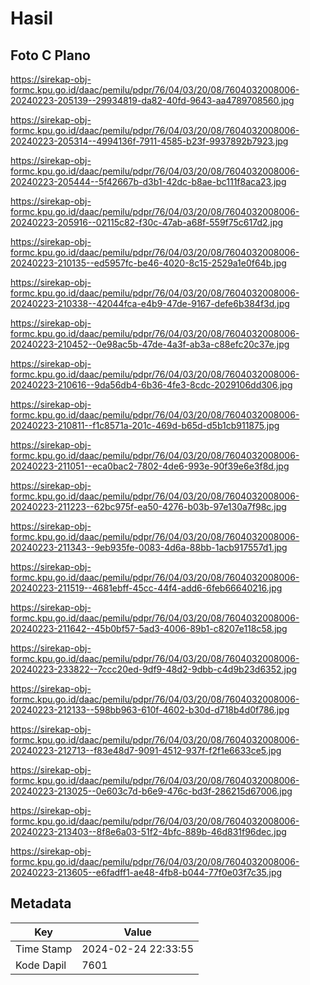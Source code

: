 # Hasil

## Foto C Plano

https://sirekap-obj-formc.kpu.go.id/daac/pemilu/pdpr/76/04/03/20/08/7604032008006-20240223-205139--29934819-da82-40fd-9643-aa4789708560.jpg

https://sirekap-obj-formc.kpu.go.id/daac/pemilu/pdpr/76/04/03/20/08/7604032008006-20240223-205314--4994136f-7911-4585-b23f-9937892b7923.jpg

https://sirekap-obj-formc.kpu.go.id/daac/pemilu/pdpr/76/04/03/20/08/7604032008006-20240223-205444--5f42667b-d3b1-42dc-b8ae-bc111f8aca23.jpg

https://sirekap-obj-formc.kpu.go.id/daac/pemilu/pdpr/76/04/03/20/08/7604032008006-20240223-205916--02115c82-f30c-47ab-a68f-559f75c617d2.jpg

https://sirekap-obj-formc.kpu.go.id/daac/pemilu/pdpr/76/04/03/20/08/7604032008006-20240223-210135--ed5957fc-be46-4020-8c15-2529a1e0f64b.jpg

https://sirekap-obj-formc.kpu.go.id/daac/pemilu/pdpr/76/04/03/20/08/7604032008006-20240223-210338--42044fca-e4b9-47de-9167-defe6b384f3d.jpg

https://sirekap-obj-formc.kpu.go.id/daac/pemilu/pdpr/76/04/03/20/08/7604032008006-20240223-210452--0e98ac5b-47de-4a3f-ab3a-c88efc20c37e.jpg

https://sirekap-obj-formc.kpu.go.id/daac/pemilu/pdpr/76/04/03/20/08/7604032008006-20240223-210616--9da56db4-6b36-4fe3-8cdc-2029106dd306.jpg

https://sirekap-obj-formc.kpu.go.id/daac/pemilu/pdpr/76/04/03/20/08/7604032008006-20240223-210811--f1c8571a-201c-469d-b65d-d5b1cb911875.jpg

https://sirekap-obj-formc.kpu.go.id/daac/pemilu/pdpr/76/04/03/20/08/7604032008006-20240223-211051--eca0bac2-7802-4de6-993e-90f39e6e3f8d.jpg

https://sirekap-obj-formc.kpu.go.id/daac/pemilu/pdpr/76/04/03/20/08/7604032008006-20240223-211223--62bc975f-ea50-4276-b03b-97e130a7f98c.jpg

https://sirekap-obj-formc.kpu.go.id/daac/pemilu/pdpr/76/04/03/20/08/7604032008006-20240223-211343--9eb935fe-0083-4d6a-88bb-1acb917557d1.jpg

https://sirekap-obj-formc.kpu.go.id/daac/pemilu/pdpr/76/04/03/20/08/7604032008006-20240223-211519--4681ebff-45cc-44f4-add6-6feb66640216.jpg

https://sirekap-obj-formc.kpu.go.id/daac/pemilu/pdpr/76/04/03/20/08/7604032008006-20240223-211642--45b0bf57-5ad3-4006-89b1-c8207e118c58.jpg

https://sirekap-obj-formc.kpu.go.id/daac/pemilu/pdpr/76/04/03/20/08/7604032008006-20240223-233822--7ccc20ed-9df9-48d2-9dbb-c4d9b23d6352.jpg

https://sirekap-obj-formc.kpu.go.id/daac/pemilu/pdpr/76/04/03/20/08/7604032008006-20240223-212133--598bb963-610f-4602-b30d-d718b4d0f786.jpg

https://sirekap-obj-formc.kpu.go.id/daac/pemilu/pdpr/76/04/03/20/08/7604032008006-20240223-212713--f83e48d7-9091-4512-937f-f2f1e6633ce5.jpg

https://sirekap-obj-formc.kpu.go.id/daac/pemilu/pdpr/76/04/03/20/08/7604032008006-20240223-213025--0e603c7d-b6e9-476c-bd3f-286215d67006.jpg

https://sirekap-obj-formc.kpu.go.id/daac/pemilu/pdpr/76/04/03/20/08/7604032008006-20240223-213403--8f8e6a03-51f2-4bfc-889b-46d831f96dec.jpg

https://sirekap-obj-formc.kpu.go.id/daac/pemilu/pdpr/76/04/03/20/08/7604032008006-20240223-213605--e6fadff1-ae48-4fb8-b044-77f0e03f7c35.jpg


## Metadata

| Key        | Value               |
| ---------- | ------------------- |
| Time Stamp | 2024-02-24 22:33:55 |
| Kode Dapil | 7601                |



